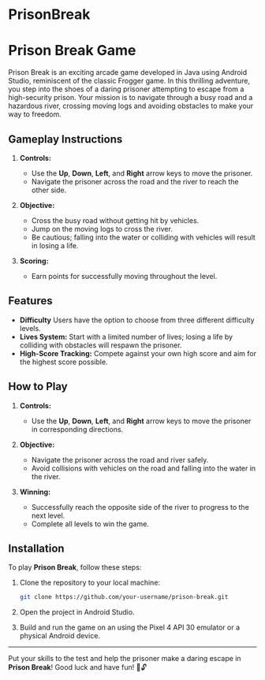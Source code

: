 # PrisonBreak
# Prison Break Game

Prison Break is an exciting arcade game developed in Java using Android Studio, reminiscent of the classic Frogger game. In this thrilling adventure, you step into the shoes of a daring prisoner attempting to escape from a high-security prison. Your mission is to navigate through a busy road and a hazardous river, crossing moving logs and avoiding obstacles to make your way to freedom.

## Gameplay Instructions

1. **Controls:**
   - Use the **Up**, **Down**, **Left**, and **Right** arrow keys to move the prisoner.
   - Navigate the prisoner across the road and the river to reach the other side.

2. **Objective:**
   - Cross the busy road without getting hit by vehicles.
   - Jump on the moving logs to cross the river.
   - Be cautious; falling into the water or colliding with vehicles will result in losing a life.

3. **Scoring:**
   - Earn points for successfully moving throughout the level.

## Features

- **Difficulty** Users have the option to choose from three different difficulty levels.
- **Lives System:** Start with a limited number of lives; losing a life by colliding with obstacles will respawn the prisoner.
- **High-Score Tracking:** Compete against your own high score and aim for the highest score possible.



## How to Play

1. **Controls:**
   - Use the **Up**, **Down**, **Left**, and **Right** arrow keys to move the prisoner in corresponding directions.
  
2. **Objective:**
   - Navigate the prisoner across the road and river safely.
   - Avoid collisions with vehicles on the road and falling into the water in the river.

3. **Winning:**
   - Successfully reach the opposite side of the river to progress to the next level.
   - Complete all levels to win the game.

## Installation

To play **Prison Break**, follow these steps:

1. Clone the repository to your local machine:

   ```bash
   git clone https://github.com/your-username/prison-break.git
   ```

2. Open the project in Android Studio.

3. Build and run the game on an using the Pixel 4 API 30 emulator or a physical Android device.

---

Put your skills to the test and help the prisoner make a daring escape in **Prison Break**! Good luck and have fun! 🏃🔓
